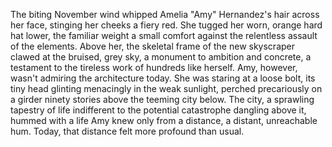 The biting November wind whipped Amelia "Amy" Hernandez's hair across her face, stinging her cheeks a fiery red.  She tugged her worn, orange hard hat lower, the familiar weight a small comfort against the relentless assault of the elements.  Above her, the skeletal frame of the new skyscraper clawed at the bruised, grey sky, a monument to ambition and concrete, a testament to the tireless work of hundreds like herself.  Amy, however, wasn't admiring the architecture today.  She was staring at a loose bolt, its tiny head glinting menacingly in the weak sunlight, perched precariously on a girder ninety stories above the teeming city below.  The city, a sprawling tapestry of life indifferent to the potential catastrophe dangling above it, hummed with a life Amy knew only from a distance, a distant, unreachable hum.  Today, that distance felt more profound than usual.
